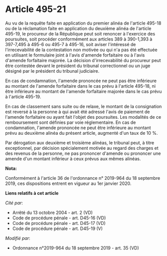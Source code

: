 # Article 495-21

Au vu de la requête faite en application du premier alinéa de l'article 495-18 ou de la réclamation faite en application du
deuxième alinéa de l'article 495-19, le procureur de la République peut soit renoncer à l'exercice des poursuites, soit
procéder conformément aux articles 389 à 390-1,393 à 397-7,495 à 495-6 ou 495-7 à 495-16, soit aviser l'intéressé de
l'irrecevabilité de la contestation non motivée ou qui n'a pas été effectuée en utilisant le formulaire joint à l'avis
d'amende forfaitaire ou à l'avis d'amende forfaitaire majorée. La décision d'irrecevabilité du procureur peut être contestée
devant le président du tribunal correctionnel ou un juge désigné par le président du   tribunal judiciaire. 

En cas de condamnation, l'amende prononcée ne peut pas être inférieure au montant de l'amende forfaitaire dans le cas prévu à
l'article 495-18, ni être inférieure au montant de l'amende forfaitaire majorée dans le cas prévu à l'article 495-19. 

En cas de classement sans suite ou de relaxe, le montant de la consignation est reversé à la personne à qui avait été adressé
l'avis de paiement de l'amende forfaitaire ou ayant fait l'objet des poursuites. Les modalités de ce remboursement sont
définies par voie réglementaire. En cas de condamnation, l'amende prononcée ne peut être inférieure au montant prévu au
deuxième alinéa du présent article, augmenté d'un taux de 10 %. 

Par dérogation aux deuxième et troisième alinéas, le tribunal peut, à titre exceptionnel, par décision spécialement motivée
au regard des charges et des revenus de la personne, ne pas prononcer d'amende ou prononcer une amende d'un montant inférieur
à ceux prévus aux mêmes alinéas.

**Nota:**

Conformément à l'article 36 de l'ordonnance n° 2019-964 du 18 septembre 2019, ces dispositions entrent en vigueur au 1er
janvier 2020.

**Liens relatifs à cet article**

_Cité par_:

  - Arrêté du 13 octobre 2004 - art. 2 (VD)
  - Code de procédure pénale - art. D45-16 (VD)
  - Code de procédure pénale - art. D45-17 (VD)
  - Code de procédure pénale - art. D45-19 (V)

_Modifié par_:

  - Ordonnance n°2019-964 du 18 septembre 2019 - art. 35 (VD)
